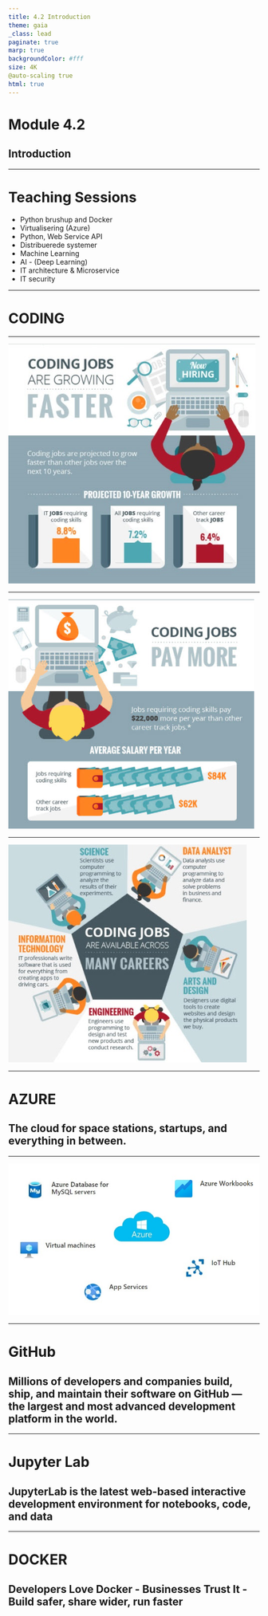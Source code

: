 ```yaml
---
title: 4.2 Introduction
theme: gaia
_class: lead
paginate: true
marp: true
backgroundColor: #fff
size: 4K
@auto-scaling true
html: true
---
```


<!-- _backgroundColor: black -->
<!-- _color: white -->
# Module 4.2 <!-- fit -->

## Introduction

---

# Teaching Sessions

- Python brushup and Docker
- Virtualisering (Azure)
- Python, Web Service API
- Distribuerede systemer
- Machine Learning
- AI - (Deep Learning)
- IT architecture & Microservice
- IT security

---

<!-- _backgroundColor: black -->
<!-- _color: white -->
# CODING <!-- fit -->

---

![bg 60%](https://github.com/TueHellsternKea/study/raw/main/images/coding_jobs_1.jpg)

<!-- _footer: Kilde: Oracle Academy -->

---

![bg 62%](https://github.com/TueHellsternKea/study/raw/main/images/coding_jobs_2.jpg)

<!-- _footer: Kilde: Oracle Academy -->

---

![bg 61%](https://github.com/TueHellsternKea/study/raw/main/images/coding_jobs_3.jpg)

<!-- _footer: Kilde: Oracle Academy -->

----
<!-- _backgroundColor: black -->
<!-- _color: white -->
# AZURE <!-- fit -->
## The cloud for space stations, startups, and everything in between.
---

![bg 90%](https://github.com/TueHellsternKea/study/raw/main/images/azure_oversigt.jpg)

---

<!-- _backgroundColor: black -->
<!-- _color: white -->
# GitHub <!-- fit -->
## Millions of developers and companies build, ship, and maintain their software on GitHub — the largest and most advanced development platform in the world.

---

<!-- _backgroundColor: black -->
<!-- _color: white -->
# Jupyter Lab <!-- fit -->
## JupyterLab is the latest web-based interactive development environment for notebooks, code, and data

---

<!-- _backgroundColor: black -->
<!-- _color: white -->
# DOCKER <!-- fit -->
## Developers Love Docker - Businesses Trust It - Build safer, share wider, run faster